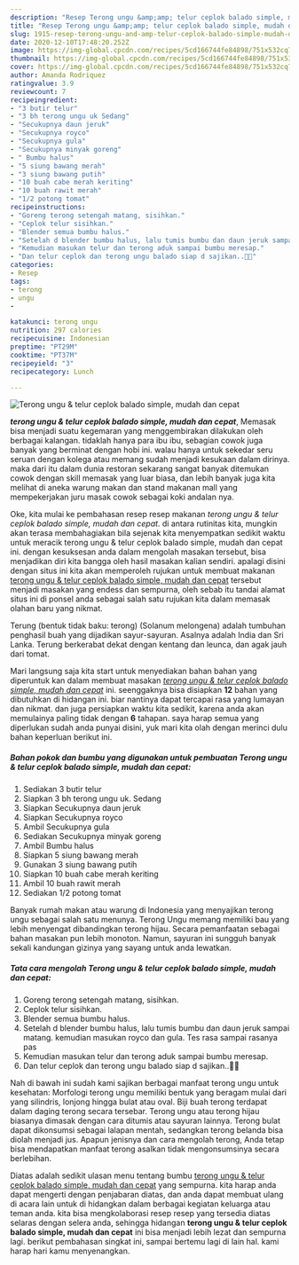 ```yaml
---
description: "Resep Terong ungu &amp;amp; telur ceplok balado simple, mudah dan cepat yang Lezat"
title: "Resep Terong ungu &amp;amp; telur ceplok balado simple, mudah dan cepat yang Lezat"
slug: 1915-resep-terong-ungu-and-amp-telur-ceplok-balado-simple-mudah-dan-cepat-yang-lezat
date: 2020-12-10T17:48:20.252Z
image: https://img-global.cpcdn.com/recipes/5cd166744fe84898/751x532cq70/terong-ungu-telur-ceplok-balado-simple-mudah-dan-cepat-foto-resep-utama.jpg
thumbnail: https://img-global.cpcdn.com/recipes/5cd166744fe84898/751x532cq70/terong-ungu-telur-ceplok-balado-simple-mudah-dan-cepat-foto-resep-utama.jpg
cover: https://img-global.cpcdn.com/recipes/5cd166744fe84898/751x532cq70/terong-ungu-telur-ceplok-balado-simple-mudah-dan-cepat-foto-resep-utama.jpg
author: Amanda Rodriquez
ratingvalue: 3.9
reviewcount: 7
recipeingredient:
- "3 butir telur"
- "3 bh terong ungu uk Sedang"
- "Secukupnya daun jeruk"
- "Secukupnya royco"
- "Secukupnya gula"
- "Secukupnya minyak goreng"
- " Bumbu halus"
- "5 siung bawang merah"
- "3 siung bawang putih"
- "10 buah cabe merah keriting"
- "10 buah rawit merah"
- "1/2 potong tomat"
recipeinstructions:
- "Goreng terong setengah matang, sisihkan."
- "Ceplok telur sisihkan."
- "Blender semua bumbu halus."
- "Setelah d blender bumbu halus, lalu tumis bumbu dan daun jeruk sampai matang. kemudian masukan royco dan gula. Tes rasa sampai rasanya pas"
- "Kemudian masukan telur dan terong aduk sampai bumbu meresap."
- "Dan telur ceplok dan terong ungu balado siap d sajikan..🤗🤗"
categories:
- Resep
tags:
- terong
- ungu
- 

katakunci: terong ungu  
nutrition: 297 calories
recipecuisine: Indonesian
preptime: "PT29M"
cooktime: "PT37M"
recipeyield: "3"
recipecategory: Lunch

---
```



![Terong ungu &amp; telur ceplok balado simple, mudah dan cepat](https://img-global.cpcdn.com/recipes/5cd166744fe84898/751x532cq70/terong-ungu-telur-ceplok-balado-simple-mudah-dan-cepat-foto-resep-utama.jpg)

<b><i>terong ungu &amp; telur ceplok balado simple, mudah dan cepat</i></b>, Memasak bisa menjadi suatu kegemaran yang menggembirakan dilakukan oleh berbagai kalangan. tidaklah hanya para ibu ibu, sebagian cowok juga banyak yang berminat dengan hobi ini. walau hanya untuk sekedar seru seruan dengan kolega atau memang sudah menjadi kesukaan dalam dirinya. maka dari itu dalam dunia restoran sekarang sangat banyak ditemukan cowok dengan skill memasak yang luar biasa, dan lebih banyak juga kita melihat di aneka warung makan dan stand makanan mall yang mempekerjakan juru masak cowok sebagai koki andalan nya.

Oke, kita mulai ke pembahasan resep resep makanan <i>terong ungu &amp; telur ceplok balado simple, mudah dan cepat</i>. di antara rutinitas kita, mungkin akan terasa membahagiakan bila sejenak kita menyempatkan sedikit waktu untuk meracik terong ungu &amp; telur ceplok balado simple, mudah dan cepat ini. dengan kesuksesan anda dalam mengolah masakan tersebut, bisa menjadikan diri kita bangga oleh hasil masakan kalian sendiri. apalagi disini dengan situs ini kita akan memperoleh rujukan untuk membuat makanan <u>terong ungu &amp; telur ceplok balado simple, mudah dan cepat</u> tersebut menjadi masakan yang endess dan sempurna, oleh sebab itu tandai alamat situs ini di ponsel anda sebagai salah satu rujukan kita dalam memasak olahan baru yang nikmat.

Terung (bentuk tidak baku: terong) (Solanum melongena) adalah tumbuhan penghasil buah yang dijadikan sayur-sayuran. Asalnya adalah India dan Sri Lanka. Terung berkerabat dekat dengan kentang dan leunca, dan agak jauh dari tomat.


Mari langsung saja kita start untuk menyediakan bahan bahan yang diperuntuk kan dalam membuat masakan <u><i>terong ungu &amp; telur ceplok balado simple, mudah dan cepat</i></u> ini. seenggaknya bisa disiapkan <b>12</b> bahan yang dibutuhkan di hidangan ini. biar nantinya dapat tercapai rasa yang lumayan dan nikmat. dan juga persiapkan waktu kita sedikit, karena anda akan memulainya paling tidak dengan <b>6</b> tahapan. saya harap semua yang diperlukan sudah anda punyai disini, yuk mari kita olah dengan merinci dulu bahan keperluan berikut ini.

<!--inarticleads1-->

##### Bahan pokok dan bumbu yang digunakan untuk pembuatan Terong ungu &amp; telur ceplok balado simple, mudah dan cepat:

1. Sediakan 3 butir telur
1. Siapkan 3 bh terong ungu uk. Sedang
1. Siapkan Secukupnya daun jeruk
1. Siapkan Secukupnya royco
1. Ambil Secukupnya gula
1. Sediakan Secukupnya minyak goreng
1. Ambil  Bumbu halus
1. Siapkan 5 siung bawang merah
1. Gunakan 3 siung bawang putih
1. Siapkan 10 buah cabe merah keriting
1. Ambil 10 buah rawit merah
1. Sediakan 1/2 potong tomat


Banyak rumah makan atau warung di Indonesia yang menyajikan terong ungu sebagai salah satu menunya. Terong Ungu memang memiliki bau yang lebih menyengat dibandingkan terong hijau. Secara pemanfaatan sebagai bahan masakan pun lebih monoton. Namun, sayuran ini sungguh banyak sekali kandungan gizinya yang sayang untuk anda lewatkan. 

<!--inarticleads2-->

##### Tata cara mengolah Terong ungu &amp; telur ceplok balado simple, mudah dan cepat:

1. Goreng terong setengah matang, sisihkan.
1. Ceplok telur sisihkan.
1. Blender semua bumbu halus.
1. Setelah d blender bumbu halus, lalu tumis bumbu dan daun jeruk sampai matang. kemudian masukan royco dan gula. Tes rasa sampai rasanya pas
1. Kemudian masukan telur dan terong aduk sampai bumbu meresap.
1. Dan telur ceplok dan terong ungu balado siap d sajikan..🤗🤗


Nah di bawah ini sudah kami sajikan berbagai manfaat terong ungu untuk kesehatan: Morfologi terong ungu memiliki bentuk yang beragam mulai dari yang silindris, lonjong hingga bulat atau oval. Biji buah terong terdapat dalam daging terong secara tersebar. Terong ungu atau terong hijau biasanya dimasak dengan cara ditumis atau sayuran lainnya. Terong bulat dapat dikonsumsi sebagai lalapan mentah, sedangkan terong belanda bisa diolah menjadi jus. Apapun jenisnya dan cara mengolah terong, Anda tetap bisa mendapatkan manfaat terong asalkan tidak mengonsumsinya secara berlebihan. 

Diatas adalah sedikit ulasan menu tentang bumbu <u>terong ungu &amp; telur ceplok balado simple, mudah dan cepat</u> yang sempurna. kita harap anda dapat mengerti dengan penjabaran diatas, dan anda dapat membuat ulang di acara lain untuk di hidangkan dalam berbagai kegiatan keluarga atau teman anda. kita bisa mengkolaborasi resep resep yang tersedia diatas selaras dengan selera anda, sehingga hidangan <b>terong ungu &amp; telur ceplok balado simple, mudah dan cepat</b> ini bisa menjadi lebih lezat dan sempurna lagi. berikut pembahasan singkat ini, sampai bertemu lagi di lain hal. kami harap hari kamu menyenangkan.
